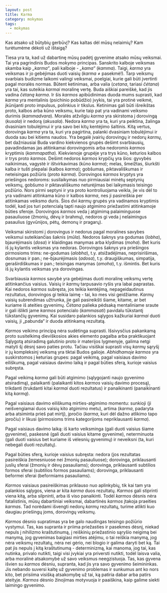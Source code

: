 ```yaml
---
layout: post
title: Karma
category: mokymas
tags:
  - mokymas
---
```

Kas atsako už būtybių gerbūvį? Kas kaltas dėl mūsų nelaimių? Kam turėtumėme dėkoti už ištaigą?

Tiesa yra ta, kad už dabartinę mūsų padėtį gyvenime atsako mūsų veiksmai. Tai yra pagrindinis Budos mokymo principas. Sanskrito kalboje veiksmas skamba kaip _„karma“_, pali kalboje - _„kama“_ (_kamma_). Taigi, _karma_ yra veiksmas ir jo gebėjimas duoti vaisių (_karma_ ≠ pasekmė!). Tarp veiksmų svarbiais budizme laikomi valingi veiksmai, poelgiai, kurie gali būti įvertinti pagal moralės normas. Būtent ketinimas, arba valia (_cetana_, tariasi _čėtana_) yra tai, kas suteikia _karmai_ moralinę vertę. Buda aiškiai pareiškė, kad jis vadina _čėtaną karma_. Ir šis _karmos_ apibūdinimas duoda mums suprasti, kad _karma_ yra mentalinis (psichinio pobūdžio) įvykis, tai yra protinė veikmė, įkūnijanti proto impulsus, polinkius ir tikslus. Ketinimas gali būti išreikštas proto, kalbos arba kūno veiksmu, kurie taip pat yra vadinami veiksmo durimis (_kammadvara_). Moralės atžvilgiu _karma_ yra skirstoma į dorovingą (_kusala_) ir nedorą (_akusala_). Nedora _karma_ yra ta, kuri yra peiktina, žalinga dvasiniam tobulėjimui ir yra savo bei kitų kentėjimo šaltinis. Kitą vertus, dorovinga _karma_ yra ta, kuri yra pagirtina, palanki dvasiniam tobulėjimui ir duoda sau bei kitiems naudos. Yra begalė įvairių dorovingų ir nedorų _karmų_, bet dažniausiai Buda vardino kiekvienos grupės dešimt svarbiausių, pavadindamas jas atitinkamai dorovingomis arba nedoromis _karmos_ kryptimis (_kammapatha_). Kiekvienoje grupėje yra trys kūno, keturios kalbos ir trys proto _karmos_. Dešimt nedoros _karmos_ krypčių yra šios: gyvybės naikinimas, vagystė ir ištvirkavimas (kūno _karma_); melas, šmeižtas, šiurkšti kalba ir tušti plepalai (kalbos _karma_); gobšumas, piktavališkumas ir neteisingas požiūris (proto _karma_). Dorovingos _karmos_ kryptys yra priešingos nedoroms: susilaikymas nuo pirmiausiai minėtų septynių veiksmų, gobšumo ir piktavališkumo neturėjimas bei laikymasis teisingo požiūrio. Nors pirmi septyni ir yra proto kontroliuojama veikla, jie vis dėl to yra vadinami atitinkama kūno ir kalbos _karma_, nes ji pasireiškia per atitinkamas veiksmo duris. Šios dvi  _karmų_ grupės yra vadinamos kryptimis todėl, kad jos turi potencialą tapti naujo atgimimo priežastimi atitinkamoje būties sferoje. Dorovingos _karmos_ veda į atgimimą palaiminguose pasauliuose (žmonių, dėvų ir brahmų), nedoros gi veda į nelaimingus pasaulius (gyvūnijos, pėtų, demonų ir pragarų).

<!--break-->

Veiksmai skirstomi į dorovingus ir nedorus pagal moralines savybes veiksmui suteikiančias  šaknis (_mūla_). Nedoros šaknys yra godumas (_lobha_), bjaurėjimasis (_dosa_) ir klaidingas manymas arba klydimas (_moha_). Bet kuris iš jų kylantis veiksmas yra nedoras. Dorovingos šaknys yra priešingos pirmosioms trims: ne-godumas (_alobha_), t.y. atsižadėjimas, neprisirišimas, dosnumas ir pan.; ne-bjaurėjimasis (_adosa_), t.y. draugiškumas, simpatija, geraširdiškumas ir pan.; teisingas manymas (_amoha_), t.y. išmintis. Bet kuris iš jų kylantis veiksmas yra dorovingas.

Svarbiausia _karmos_ savybė yra gebėjimas duoti moralinę veiksmų vertę atitinkančius vaisius. Vaisių ir _karmų_ tarpusavio ryšis yra labai paprastas. Kai nedoros _karmos_ subręsta, jos teikia kentėjimą, nepageidautinus rezultatus, dorovingos gi teikia laimę - tai, ko mes visi geidžiame. _Karmų_ vaisių subrendimas užtrunka, jie gali pasireikšti šiame, kitame, ar bet kuriame iš ateities gyvenimų. _Čėtana_ palieka pėdsaką mentaliniame sraute ir gali išlikti jame _karmos_ potencialo (_kammasati_) pavidalu tūkstantį tūkstančių gyvenimų. Kai susidaro palankios sąlygos kažkuriai _karmai_ duoti vaisių, ji „pabunda“ ir duoda atitinkamą rezultatą.

_Karmos_ veikimo principą nėra sudėtinga suprasti. Išsivysčius pakankamą proto susitelkimą dieviškosios akies elemento pagalba arba praktikuojant Sąlygotą atsiradimą galutinio proto ir materijos lygmenyje, galima netgi matyti šį dėsnį savo paties protu. Tačiau visiškai suprasti visų _karmų_ sąryšį ir jų kompleksinį veiksmą yra tiktai Budos galioje. _Abhidhamoje karmos_ yra suskirstomos į keturias grupes: pagal veikimą, pagal vaisiaus davimo eiliškumą, pagal vaisiaus davimo laiką ir pagal būties sferą, kurioje vaisius subręsta.

Pagal veikimą _karma_ gali būti atgimimo (sąlygojanti naujo gyvenimo atsiradimą), palaikanti (palaikanti kitos _karmos_ vaisių davimo procesą), trikdanti (trukdanti kitai _karmai_ duoti rezultatus) ir panaikinanti (panaikinanti kitą _karmą_).

Pagal vaisiaus davimo eiliškumą mirties-atgimimo momentu: sunkioji (ji neišvengiamai duos vaisių kito atgimimo metu), artima (_karma_, padaryta arba atsiminta prieš pat mirtį), įpročio (_karma_, kuri dėl dažno atlikimo tapo įpročiu) ir likusi (pirmosioms trims kategorijoms nepriklausanti  _karma_).

Pagal vaisiaus davimo laiką: iš karto veiksminga (gali duoti vaisius šiame gyvenime), paskesnė (gali duoti vaisius kitame gyvenime), neterminuota (gali duoti vaisius bet kuriame iš vėlesnių gyvenimų) ir neveiksni (ta, kuri nebegali duoti rezultatų).

Pagal būties sferą, kurioje vaisius subręsta: nedora (jos rezultatas pasireiškia žemesniuose nei žmonių pasauliuose); dorovinga, priklausanti juslių sferai (žmonių ir dėvų pasauliams); dorovinga, priklausanti subtilios formos sferai (subtilios formos pasauliams); dorovinga, priklausanti beformei sferai (beformiams pasauliams).

_Karmos_ vaisiaus pasireiškimas priklauso nuo aplinkybių, tik kai tam yra palankios sąlygos, viena ar kita _karma_ duos rezultatų. _Karmos_ gali stiprinti viena kitą, arba silpninti, arba iš viso panaikinti. Todėl _karmos_ dėsnis nėra fatalistinis, mūsų dabartiniai veiksmai, dabartinės _karmos_ įtakoja praeities _karmas_. Tad norėdami išvengti nedorų _karmų_ rezultatų, turime atlikti kuo daugiau priešingų joms, dorovingų veiksmų.

_Karmos_ dėsnio supratimas yra be galo naudingas teisingo požiūrio vystymui. Tas, kas supranta ir priima priežasties ir pasekmes dėsnį, niekad nepuls į nihilizmo kraštutinumą, į reiškinių priežastinio sąryšio neigimą bei manymą, jog gyvenimas baigiasi mirties atėjimu, o tai reiškia manymą, jog nėra veiksmų rezultatų, nėra nei gėrio, nei blogio ir galima daryti bet ką. Tai pat jis nepuls į kitą kraštutinumą - determinizmą, kai manoma, jog tai, kas nutinka, privalo nutikti, taigi visi įvykiai yra priversti nutikti, todėl laisva valia, arba moralinė atsakomybė už savo veiksmus neegzistuoja. Tas, kas gyvena išvien su _karmos_ dėsniu, supranta, kad jis yra savo gyvenimo šeimininkas. Jis nebando suversi kaltę už gyvenimo problemas ir sunkumus ant ko nors kito, bet prisiima visišką atsakomybę už tai, ką patiria dabar arba patirs ateityje. _Karmos_ dėsnio žinojimas motyvuoja ir paaiškina, kaip galime siekti laimingo gyvenimo.
